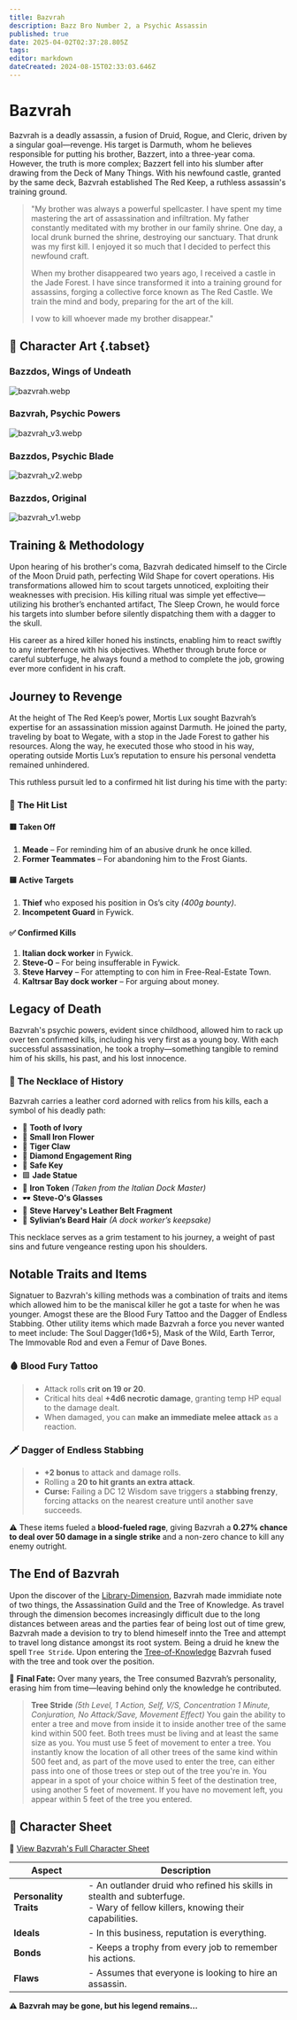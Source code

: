 ```yaml
---
title: Bazvrah 
description: Bazz Bro Number 2, a Psychic Assassin
published: true
date: 2025-04-02T02:37:28.805Z
tags: 
editor: markdown
dateCreated: 2024-08-15T02:33:03.646Z
---
```


# Bazvrah

Bazvrah is a deadly assassin, a fusion of Druid, Rogue, and Cleric, driven by a singular goal—revenge. His target is Darmuth, whom he believes responsible for putting his brother, Bazzert, into a three-year coma. However, the truth is more complex; Bazzert fell into his slumber after drawing from the Deck of Many Things. With his newfound castle, granted by the same deck, Bazvrah established The Red Keep, a ruthless assassin's training ground.

> "My brother was always a powerful spellcaster. I have spent my time mastering the art of assassination and infiltration. My father constantly meditated with my brother in our family shrine. One day, a local drunk burned the shrine, destroying our sanctuary. That drunk was my first kill. I enjoyed it so much that I decided to perfect this newfound craft.
>
> When my brother disappeared two years ago, I received a castle in the Jade Forest. I have since transformed it into a training ground for assassins, forging a collective force known as The Red Castle. We train the mind and body, preparing for the art of the kill.
>
> I vow to kill whoever made my brother disappear."


## 📜 Character Art {.tabset}
### Bazzdos, Wings of Undeath
![bazvrah.webp](/characters/bazzert/bazvrah.webp)

### Bazvrah, Psychic Powers
![bazvrah_v3.webp](/characters/bazzert/bazvrah_v3.webp)

### Bazzdos, Psychic Blade
![bazvrah_v2.webp](/characters/bazzert/bazvrah_v2.webp)

### Bazzdos, Original
![bazvrah_v1.webp](/characters/bazzert/bazvrah_v1.webp)

## Training & Methodology
Upon hearing of his brother's coma, Bazvrah dedicated himself to the Circle of the Moon Druid path, perfecting Wild Shape for covert operations. His transformations allowed him to scout targets unnoticed, exploiting their weaknesses with precision. His killing ritual was simple yet effective—utilizing his brother’s enchanted artifact, The Sleep Crown, he would force his targets into slumber before silently dispatching them with a dagger to the skull.

His career as a hired killer honed his instincts, enabling him to react swiftly to any interference with his objectives. Whether through brute force or careful subterfuge, he always found a method to complete the job, growing ever more confident in his craft.

## Journey to Revenge
At the height of The Red Keep’s power, Mortis Lux sought Bazvrah’s expertise for an assassination mission against Darmuth. He joined the party, traveling by boat to Wegate, with a stop in the Jade Forest to gather his resources. Along the way, he executed those who stood in his way, operating outside Mortis Lux’s reputation to ensure his personal vendetta remained unhindered.

This ruthless pursuit led to a confirmed hit list during his time with the party:

### 📜 The Hit List

#### **🟥 Taken Off**
1. **Meade** – For reminding him of an abusive drunk he once killed.
2. **Former Teammates** – For abandoning him to the Frost Giants.

#### **🟨 Active Targets**
1. **Thief** who exposed his position in Os’s city *(400g bounty)*.
2. **Incompetent Guard** in Fywick.

#### **✅ Confirmed Kills**
1. **Italian dock worker** in Fywick.
2. **Steve-O** – For being insufferable in Fywick.
3. **Steve Harvey** – For attempting to con him in Free-Real-Estate Town.
4. **Kaltrsar Bay dock worker** – For arguing about money.


## Legacy of Death
Bazvrah's psychic powers, evident since childhood, allowed him to rack up over ten confirmed kills, including his very first as a young boy. With each successful assassination, he took a trophy—something tangible to remind him of his skills, his past, and his lost innocence.

### 📿 The Necklace of History
Bazvrah carries a leather cord adorned with relics from his kills, each a symbol of his deadly path:
- 🦷 **Tooth of Ivory**
- 🌺 **Small Iron Flower**
- 🐅 **Tiger Claw**
- 💍 **Diamond Engagement Ring**
- 🔑 **Safe Key**
- 🟩 **Jade Statue**
- 🏅 **Iron Token** *(Taken from the Italian Dock Master)*
- 🕶️ **Steve-O's Glasses**
- 👖 **Steve Harvey's Leather Belt Fragment**
- 🧔 **Sylivian’s Beard Hair** *(A dock worker’s keepsake)*

This necklace serves as a grim testament to his journey, a weight of past sins and future vengeance resting upon his shoulders.

## Notable Traits and Items
Signatuer to Bazvrah's killing methods was a combination of traits and items which allowed him to be the maniscal killer he got a taste for when he was younger. Amogst these are the Blood Fury Tattoo and the Dagger of Endless Stabbing. Other utility items which made Bazvrah a force you never wanted to meet include: The Soul Dagger(1d6+5), Mask of the Wild, Earth Terror, The Immovable Rod and even a Femur of Dave Bones.

### 🩸 Blood Fury Tattoo
> - Attack rolls **crit on 19 or 20**.
> - Critical hits deal **+4d6 necrotic damage**, granting temp HP equal to the damage dealt.
> - When damaged, you can **make an immediate melee attack** as a reaction.

### 🗡️ Dagger of Endless Stabbing
> - **+2 bonus** to attack and damage rolls.
> - Rolling a **20 to hit grants an extra attack**.
> - **Curse:** Failing a DC 12 Wisdom save triggers a **stabbing frenzy**, forcing attacks on the nearest creature until another save succeeds.

⚠️ These items fueled a **blood-fueled rage**, giving Bazvrah a **0.27% chance to deal over 50 damage in a single strike** and a non-zero chance to kill any enemy outright.

## The End of Bazvrah
Upon the discover of the [Library-Dimension](/locations/Library-Dimension), Bazvrah made immidiate note of two things, the Assassination Guild and the Tree of Knowledge. As travel through the dimension becomes increasingly difficult due to the long distances between areas and the parties fear of being lost out of time grew, Bazvrah made a devision to try to blend himeself innto the Tree and attempt to travel long distance amongst its root system. Being a druid he knew the spell `Tree Stride`. Upon entering the [Tree-of-Knowledge](/characters/Tree-of-Knowledge) Bazvrah fused with the tree and took over the position. 

🌱 **Final Fate:** Over many years, the Tree consumed Bazvrah’s personality, erasing him from time—leaving behind only the knowledge he contributed.

> **Tree Stride** *(5th Level, 1 Action, Self, V/S, Concentration 1 Minute, Conjuration, No Attack/Save, Movement Effect)*
> You gain the ability to enter a tree and move from inside it to inside another tree of the same kind within 500 feet. Both trees must be living and at least the same size as you. You must use 5 feet of movement to enter a tree. You instantly know the location of all other trees of the same kind within 500 feet and, as part of the move used to enter the tree, can either pass into one of those trees or step out of the tree you're in. You appear in a spot of your choice within 5 feet of the destination tree, using another 5 feet of movement. If you have no movement left, you appear within 5 feet of the tree you entered.


## 📜 Character Sheet

📂 [View Bazvrah's Full Character Sheet](/characters/bazzert/bazvrahcharactersheet.pdf)

| **Aspect**            | **Description** |
|----------------------|----------------|
| **Personality Traits** | - An outlander druid who refined his skills in stealth and subterfuge. <br> - Wary of fellow killers, knowing their capabilities. |
| **Ideals**            | - In this business, reputation is everything. |
| **Bonds**             | - Keeps a trophy from every job to remember his actions. |
| **Flaws**             | - Assumes that everyone is looking to hire an assassin. |

**⚠️ Bazvrah may be gone, but his legend remains...**

